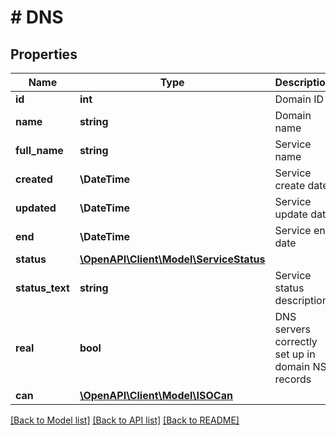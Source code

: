 # # DNS

## Properties

Name | Type | Description | Notes
------------ | ------------- | ------------- | -------------
**id** | **int** | Domain ID | [optional]
**name** | **string** | Domain name | [optional]
**full_name** | **string** | Service name | [optional]
**created** | **\DateTime** | Service create date | [optional]
**updated** | **\DateTime** | Service update date | [optional]
**end** | **\DateTime** | Service end date | [optional]
**status** | [**\OpenAPI\Client\Model\ServiceStatus**](ServiceStatus.md) |  | [optional]
**status_text** | **string** | Service status description | [optional]
**real** | **bool** | DNS servers correctly set up in domain NS records | [optional]
**can** | [**\OpenAPI\Client\Model\ISOCan**](ISOCan.md) |  | [optional]

[[Back to Model list]](../../README.md#models) [[Back to API list]](../../README.md#endpoints) [[Back to README]](../../README.md)
